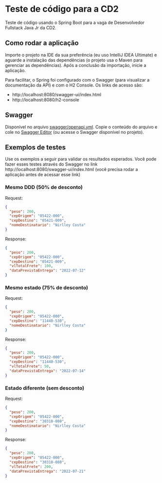 # Teste de código para a CD2

Teste de código usando o Spring Boot para a vaga de Desenvolvedor Fullstack Java Jr da CD2.

## Como rodar a aplicação

Importe o projeto na IDE da sua preferência (eu uso IntelliJ IDEA Ultimate) e aguarde a instalação das dependências (o
projeto usa o Maven para gerenciar as dependências). Após a conclusão da importação, inicie a aplicação. 

Para facilitar, o Spring foi configurado com o Swagger (para visualizar a documentação da API) e com o H2 Console. Os 
links de acesso são:

- http://localhost:8080/swagger-ui/index.html
- http://localhost:8080/h2-console

## Swagger

Disponível no arquivo [swagger/openapi.yml](swagger/openapi.yml). Copie o conteúdo do arquivo e cole no
[Swagger Editor](https://editor.swagger.io/) (ou acesse o Swagger disponível no projeto).

## Exemplos de testes

Use os exemplos a seguir para validar os resultados esperados. Você pode fazer esses testes através do Swagger no link
http://localhost:8080/swagger-ui/index.html (você precisa rodar a aplicação antes de acessar esse link)

### Mesmo DDD (50% de desconto)

Request:

```json
{
  "peso": 200,
  "cepOrigem": "05422-000",
  "cepDestino": "05421-009",
  "nomeDestinatario": "Nirlley Costa"
}
```
Response:

```json
{
  "peso": 200,
  "cepOrigem": "05422-000",
  "cepDestino": "05421-009",
  "vlTotalFrete": 100,
  "dataPrevistaEntrega": "2022-07-12"
}
```

### Mesmo estado (75% de desconto)

Request:

```json
{
  "peso": 200,
  "cepOrigem": "05422-000",
  "cepDestino": "11440-530",
  "nomeDestinatario": "Nirlley Costa"
}
```

Response:

```json
{
  "peso": 200,
  "cepOrigem": "05422-000",
  "cepDestino": "11440-530",
  "vlTotalFrete": 50,
  "dataPrevistaEntrega": "2022-07-14"
}
```

### Estado diferente (sem desconto)

Request:

```json
{
  "peso": 200,
  "cepOrigem": "05422-000",
  "cepDestino": "30310-080",
  "nomeDestinatario": "Nirlley Costa"
}
```

Response:

```json
{
  "peso": 200,
  "cepOrigem": "05422-000",
  "cepDestino": "30310-080",
  "vlTotalFrete": 200,
  "dataPrevistaEntrega": "2022-07-21"
}
```
